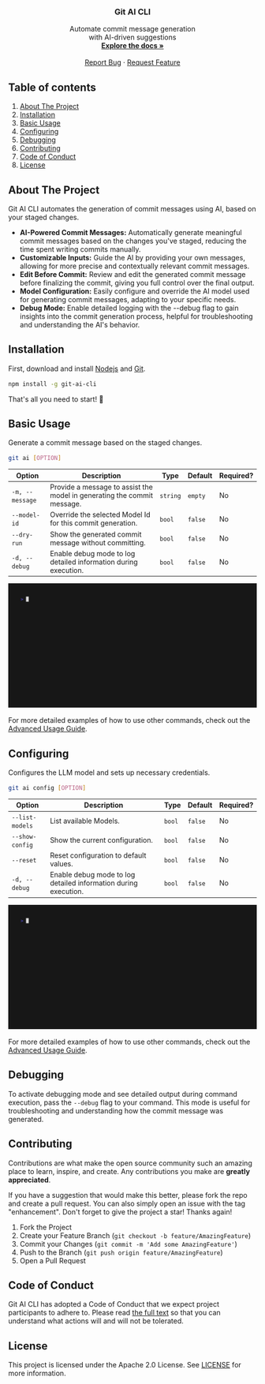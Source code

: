 <p align="center">
  <h3 align="center">Git AI CLI</h3>

  <p align="center">
    Automate commit message generation <br />
    with AI-driven suggestions
    <br />
    <a href="#"><strong>Explore the docs »</strong></a>
    <br />
    <br />
    <a href="/../../issues">Report Bug</a>
    ·
    <a href="/../../issues">Request Feature</a>
  </p>
</p>

## Table of contents

1. [About The Project](#about-the-project)
2. [Installation](#installation)
3. [Basic Usage](#basic-usage)
4. [Configuring](#configuring)
5. [Debugging](#debugging)
6. [Contributing](#contributing)
7. [Code of Conduct](#code-of-conduct)
8. [License](#license)

## About The Project

Git AI CLI automates the generation of commit messages using AI, based on your staged changes.

- **AI-Powered Commit Messages:** Automatically generate meaningful commit messages based on the changes you've staged, reducing the time spent writing commits manually.
- **Customizable Inputs:** Guide the AI by providing your own messages, allowing for more precise and contextually relevant commit messages.
- **Edit Before Commit:** Review and edit the generated commit message before finalizing the commit, giving you full control over the final output.
- **Model Configuration:** Easily configure and override the AI model used for generating commit messages, adapting to your specific needs.
- **Debug Mode:** Enable detailed logging with the --debug flag to gain insights into the commit generation process, helpful for troubleshooting and understanding the AI's behavior.

## Installation

First, download and install [Nodejs](https://nodejs.org/en) and [Git](https://git-scm.com/).

```bash
npm install -g git-ai-cli
```

That's all you need to start! 🎉

## Basic Usage

Generate a commit message based on the staged changes.

```bash
git ai [OPTION]
```

| Option          | Description                                                             | Type     | Default | Required? |
| --------------- | ----------------------------------------------------------------------- | -------- | ------- | --------- |
| `-m, --message` | Provide a message to assist the model in generating the commit message. | `string` | `empty` | No        |
| `--model-id`    | Override the selected Model Id for this commit generation.              | `bool`   | `false` | No        |
| `--dry-run`     | Show the generated commit message without committing.                   | `bool`   | `false` | No        |
| `-d, --debug`   | Enable debug mode to log detailed information during execution.         | `bool`   | `false` | No        |

![GIT AI Demo](assets/demo.gif)

For more detailed examples of how to use other commands, check out the [Advanced Usage Guide](docs/USAGE_GUIDE.MD).

## Configuring

Configures the LLM model and sets up necessary credentials.

```bash
git ai config [OPTION]
```

| Option          | Description                                                     | Type   | Default | Required? |
| --------------- | --------------------------------------------------------------- | ------ | ------- | --------- |
| `--list-models` | List available Models.                                          | `bool` | `false` | No        |
| `--show-config` | Show the current configuration.                                 | `bool` | `false` | No        |
| `--reset`       | Reset configuration to default values.                          | `bool` | `false` | No        |
| `-d, --debug`   | Enable debug mode to log detailed information during execution. | `bool` | `false` | No        |

![GIT AI Config](assets/config.gif)

For more detailed examples of how to use other commands, check out the [Advanced Usage Guide](docs/USAGE_GUIDE.MD).

## Debugging

To activate debugging mode and see detailed output during command execution, pass the `--debug` flag to your command. This mode is useful for troubleshooting and understanding how the commit message was generated.

## Contributing

Contributions are what make the open source community such an amazing place to learn, inspire, and create. Any contributions you make are **greatly appreciated**.

If you have a suggestion that would make this better, please fork the repo and create a pull request. You can also simply open an issue with the tag "enhancement".
Don't forget to give the project a star! Thanks again!

1. Fork the Project
2. Create your Feature Branch (`git checkout -b feature/AmazingFeature`)
3. Commit your Changes (`git commit -m 'Add some AmazingFeature'`)
4. Push to the Branch (`git push origin feature/AmazingFeature`)
5. Open a Pull Request

## Code of Conduct

Git AI CLI has adopted a Code of Conduct that we expect project participants to adhere to. Please read [the full text](/CODE_OF_CONDUCT.md) so that you can understand what actions will and will not be tolerated.

## License

This project is licensed under the Apache 2.0 License. See [LICENSE](/LICENSE) for more information.
